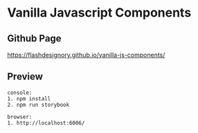 # Vanilla Javascript Components

## Github Page
https://flashdesignory.github.io/vanilla-js-components/

## Preview
````
console:
1. npm install
2. npm run storybook

browser:
1. http://localhost:6006/
````